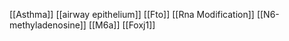[[Asthma]]
[[airway epithelium]]
[[Fto]]
[[Rna Modification]]
[[N6-methyladenosine]]
[[M6a]]
[[Foxj1]]
